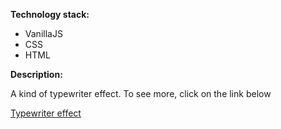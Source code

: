 <strong>Technology stack:</strong>
<ul><li>VanillaJS</li>
  <li>CSS</li>
  <li>HTML</li>
</ul>

<strong>Description:</strong>
<p>A kind of typewriter effect. To see more, click on the link below </p>
<a href="https://adriantech.github.io/typewriter-effect/" target="_blank">Typewriter effect</a>
